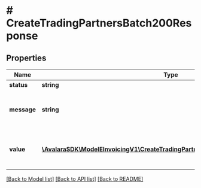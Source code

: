 # # CreateTradingPartnersBatch200Response

## Properties

Name | Type | Description | Notes
------------ | ------------- | ------------- | -------------
**status** | **string** |  | [optional]
**message** | **string** | A message indicating the result of the batch operation. | [optional]
**value** | [**\AvalaraSDK\ModelEInvoicingV1\CreateTradingPartnersBatch200ResponseValueInner[]**](CreateTradingPartnersBatch200ResponseValueInner.md) | A list of trading partners successfully created. | [optional]

[[Back to Model list]](../../../README.md#models) [[Back to API list]](../../../README.md#endpoints) [[Back to README]](../../../README.md)
